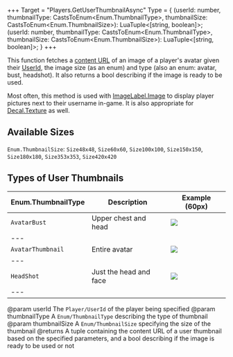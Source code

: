 +++
Target = "Players.GetUserThumbnailAsync"
Type = { (userId: number, thumbnailType: CastsToEnum<Enum.ThumbnailType>, thumbnailSize: CastsToEnum<Enum.ThumbnailSize>): LuaTuple<[string, boolean]>; (userId: number, thumbnailType: CastsToEnum<Enum.ThumbnailType>, thumbnailSize: CastsToEnum<Enum.ThumbnailSize>): LuaTuple<[string, boolean]>; }
+++

This function fetches a [content URL](https://developer.roblox.com/search#stq=Content) of an image of a player's avatar given their [UserId](https://developer.roblox.com/api-reference/property/Player/UserId), the image size (as an enum) and type (also an enum: avatar, bust, headshot). It also returns a bool describing if the image is ready to be used.Most often, this method is used with [ImageLabel.Image](https://developer.roblox.com/api-reference/property/ImageLabel/Image) to display player pictures next to their username in-game. It is also appropriate for [Decal.Texture](https://developer.roblox.com/api-reference/property/Decal/Texture) as well.## Available Sizes`Enum.ThumbnailSize`: `Size48x48`, `Size60x60`, `Size100x100`, `Size150x150`, `Size180x180`, `Size353x353`, `Size420x420`## Types of User Thumbnails| Enum.ThumbnailType | Description | Example (60px) || --- | --- | --- || `AvatarBust` | Upper chest and head | ![](https://www.roblox.com/bust-thumbnail/image?userId=269323&width=60&height=60&format=png) || --- || `AvatarThumbnail` | Entire avatar | ![](https://www.roblox.com/avatar-thumbnail/image?userId=269323&width=60&height=60&format=png) || --- || `HeadShot` |Just the head and face | ![](https://www.roblox.com/headshot-thumbnail/image?userId=269323&width=60&height=60&format=png) || --- |@param userId The `Player/UserId` of the player being specified@param thumbnailType A `Enum/ThumbnailType` describing the type of thumbnail@param thumbnailSize A `Enum/ThumbnailSize` specifying the size of the thumbnail@returns A tuple containing the content URL of a user thumbnail based on the specified parameters, and a bool describing if the image is ready to be used or not